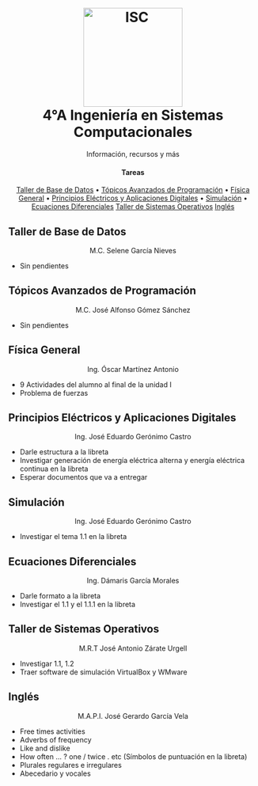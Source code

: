 <h1 align="center">
  <br>
  <img src="https://raw.githubusercontent.com/avexyk/TecnologicoLasChoapas/master/Front/itsch_isc.png" alt="ISC" width="200">
  <br>
  4°A Ingeniería en Sistemas Computacionales
  <br>
</h1>
  <p align="center">Información, recursos y más</p>

<h4 align="center">Tareas</h4>

<p align="center">
  <a href="#taller-de-base-de-datos">Taller de Base de Datos</a> •
  <a href="#tópicos-avanzados-de-programación">Tópicos Avanzados de Programación</a> •
  <a href="#física-general">Física General</a> •
  <a href="#principios-eléctricos-y-aplicaciones-digitales">Principios Eléctricos y Aplicaciones Digitales</a> •
  <a href="#simulación">Simulación</a> •
  <a href="#ecuaciones-diferenciales">Ecuaciones Diferenciales</a>
  <a href="#taller-de-sistemas-operativos">Taller de Sistemas Operativos</a>
  <a href="#inglés">Inglés</a>
</p>

## Taller de Base de Datos
<p align="center">M.C. Selene García Nieves</p>

* Sin pendientes

## Tópicos Avanzados de Programación
<p align="center">M.C. José Alfonso Gómez Sánchez</p>

* Sin pendientes

## Física General
<p align="center">Ing. Óscar Martínez Antonio</p>

* 9 Actividades del alumno al final de la unidad I
* Problema de fuerzas

## Principios Eléctricos y Aplicaciones Digitales
<p align="center">Ing. José Eduardo Gerónimo Castro</p>

* Darle estructura a la libreta
* Investigar generación de energía eléctrica alterna y energía eléctrica continua en la libreta
* Esperar documentos que va a entregar

## Simulación
<p align="center">Ing. José Eduardo Gerónimo Castro</p>

* Investigar el tema 1.1 en la libreta

## Ecuaciones Diferenciales
<p align="center">Ing. Dámaris García Morales</p>

* Darle formato a la libreta
* Investigar el 1.1 y el 1.1.1 en la libreta

## Taller de Sistemas Operativos
<p align="center">M.R.T José Antonio Zárate Urgell</p>

* Investigar 1.1, 1.2
* Traer software de simulación VirtualBox y WMware

## Inglés
<p align="center">M.A.P.I. José Gerardo García Vela</p>

* Free times activities
* Adverbs of frequency
* Like and dislike
* How often ... ? one / twice . etc (Símbolos de puntuación en la libreta)
* Plurales regulares e irregulares
* Abecedario y vocales
